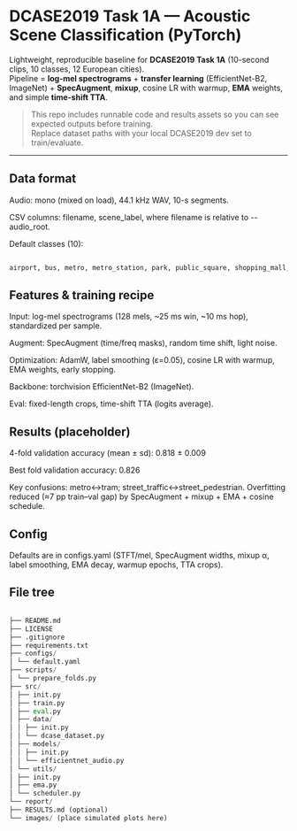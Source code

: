# DCASE2019 Task 1A — Acoustic Scene Classification (PyTorch)

Lightweight, reproducible baseline for **DCASE2019 Task 1A** (10-second clips, 10 classes, 12 European cities).  
Pipeline = **log-mel spectrograms** + **transfer learning** (EfficientNet-B2, ImageNet) + **SpecAugment**, **mixup**, cosine LR with warmup, **EMA** weights, and simple **time-shift TTA**.

> This repo includes runnable code and results assets so you can see expected outputs before training.  
> Replace dataset paths with your local DCASE2019 dev set to train/evaluate.

---

## Data format

Audio: mono (mixed on load), 44.1 kHz WAV, 10-s segments.

CSV columns: filename, scene_label, where filename is relative to --audio_root.

Default classes (10):

```bash

airport, bus, metro, metro_station, park, public_square, shopping_mall, street_pedestrian, street_traffic, tram
```

## Features & training recipe

Input: log-mel spectrograms (128 mels, ~25 ms win, ~10 ms hop), standardized per sample.

Augment: SpecAugment (time/freq masks), random time shift, light noise.

Optimization: AdamW, label smoothing (ε=0.05), cosine LR with warmup, EMA weights, early stopping.

Backbone: torchvision EfficientNet-B2 (ImageNet).

Eval: fixed-length crops, time-shift TTA (logits average).


## Results (placeholder)

4-fold validation accuracy (mean ± sd): 0.818 ± 0.009

Best fold validation accuracy: 0.826

Key confusions: metro↔tram; street_traffic↔street_pedestrian. Overfitting reduced (≈7 pp train–val gap) by SpecAugment + mixup + EMA + cosine schedule.

## Config

Defaults are in configs.yaml (STFT/mel, SpecAugment widths, mixup α, label smoothing, EMA decay, warmup epochs, TTA crops).


## File tree

```python

├── README.md
├── LICENSE
├── .gitignore
├── requirements.txt
├── configs/
│ └── default.yaml
├── scripts/
│ └── prepare_folds.py
├── src/
│ ├── init.py
│ ├── train.py
│ ├── eval.py
│ ├── data/
│ │ ├── init.py
│ │ └── dcase_dataset.py
│ ├── models/
│ │ ├── init.py
│ │ └── efficientnet_audio.py
│ └── utils/
│ ├── init.py
│ ├── ema.py
│ └── scheduler.py
└── report/
├── RESULTS.md (optional)
└── images/ (place simulated plots here)


```
